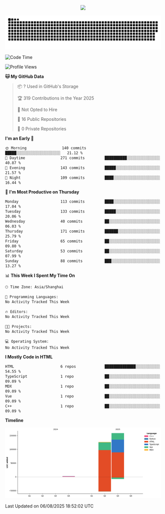 <div id="header" align="center">
  <img src="https://media.giphy.com/media/du3J3cXyzhj75IOgvA/giphy.gif" width="120"/>
</div>



![](https://raw.githubusercontent.com/iocion/iocion/refs/heads/output/github-contribution-grid-snake.svg)


<!--START_SECTION:waka-->
![Code Time](http://img.shields.io/badge/Code%20Time-6%20hrs%2045%20mins-blue)

![Profile Views](http://img.shields.io/badge/Profile%20Views-0-blue)

**🐱 My GitHub Data** 

> 📦 ? Used in GitHub's Storage 
 > 
> 🏆 319 Contributions in the Year 2025
 > 
> 🚫 Not Opted to Hire
 > 
> 📜 16 Public Repositories 
 > 
> 🔑 0 Private Repositories 
 > 
**I'm an Early 🐤** 

```text
🌞 Morning                140 commits         █████░░░░░░░░░░░░░░░░░░░░   21.12 % 
🌆 Daytime                271 commits         ██████████░░░░░░░░░░░░░░░   40.87 % 
🌃 Evening                143 commits         █████░░░░░░░░░░░░░░░░░░░░   21.57 % 
🌙 Night                  109 commits         ████░░░░░░░░░░░░░░░░░░░░░   16.44 % 
```
📅 **I'm Most Productive on Thursday** 

```text
Monday                   113 commits         ████░░░░░░░░░░░░░░░░░░░░░   17.04 % 
Tuesday                  133 commits         █████░░░░░░░░░░░░░░░░░░░░   20.06 % 
Wednesday                40 commits          ██░░░░░░░░░░░░░░░░░░░░░░░   06.03 % 
Thursday                 171 commits         ██████░░░░░░░░░░░░░░░░░░░   25.79 % 
Friday                   65 commits          ██░░░░░░░░░░░░░░░░░░░░░░░   09.80 % 
Saturday                 53 commits          ██░░░░░░░░░░░░░░░░░░░░░░░   07.99 % 
Sunday                   88 commits          ███░░░░░░░░░░░░░░░░░░░░░░   13.27 % 
```


📊 **This Week I Spent My Time On** 

```text
🕑︎ Time Zone: Asia/Shanghai

💬 Programming Languages: 
No Activity Tracked This Week

🔥 Editors: 
No Activity Tracked This Week

🐱‍💻 Projects: 
No Activity Tracked This Week

💻 Operating System: 
No Activity Tracked This Week
```

**I Mostly Code in HTML** 

```text
HTML                     6 repos             ██████████████░░░░░░░░░░░   54.55 % 
TypeScript               1 repo              ██░░░░░░░░░░░░░░░░░░░░░░░   09.09 % 
MDX                      1 repo              ██░░░░░░░░░░░░░░░░░░░░░░░   09.09 % 
Vue                      1 repo              ██░░░░░░░░░░░░░░░░░░░░░░░   09.09 % 
C++                      1 repo              ██░░░░░░░░░░░░░░░░░░░░░░░   09.09 % 
```



**Timeline**

![Lines of Code chart](https://raw.githubusercontent.com/iocion/iocion/main/assets/bar_graph.png)


 Last Updated on 06/08/2025 18:52:02 UTC
<!--END_SECTION:waka-->
